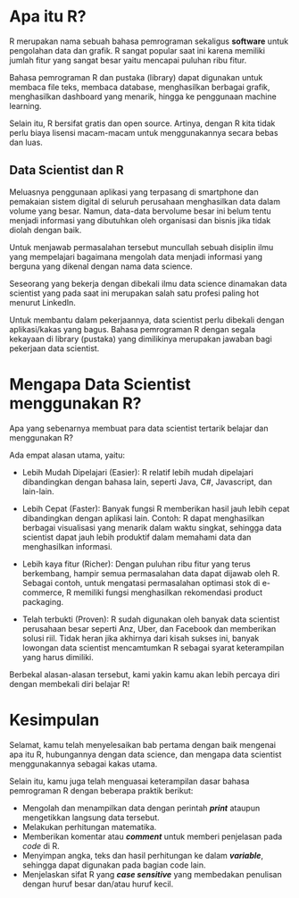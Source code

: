 # Apa itu R?

R merupakan nama sebuah bahasa pemrograman sekaligus **software** untuk pengolahan data dan grafik. R sangat popular saat ini karena memiliki jumlah fitur yang sangat besar yaitu mencapai puluhan ribu fitur.

Bahasa pemrograman R dan pustaka (library) dapat digunakan untuk membaca file teks, membaca database, menghasilkan berbagai grafik, menghasilkan dashboard yang menarik, hingga ke penggunaan machine learning.

Selain itu, R bersifat gratis dan open source. Artinya, dengan R kita tidak perlu biaya lisensi macam-macam untuk menggunakannya secara bebas dan luas.

## Data Scientist dan R

Meluasnya penggunaan aplikasi yang terpasang di smartphone dan pemakaian sistem digital di seluruh perusahaan menghasilkan data dalam volume yang besar. Namun, data-data bervolume besar ini belum tentu menjadi informasi yang dibutuhkan oleh organisasi dan bisnis jika tidak diolah dengan baik.

Untuk menjawab permasalahan tersebut muncullah sebuah disiplin ilmu yang mempelajari bagaimana mengolah data menjadi informasi yang berguna yang dikenal dengan nama data science.

Seseorang yang bekerja dengan dibekali ilmu data science dinamakan data scientist yang pada saat ini merupakan salah satu profesi paling hot menurut LinkedIn.

Untuk membantu dalam pekerjaannya, data scientist perlu dibekali dengan aplikasi/kakas yang bagus. Bahasa pemrograman R dengan segala kekayaan di library (pustaka) yang dimilikinya merupakan jawaban bagi pekerjaan data scientist.

# Mengapa Data Scientist menggunakan R?

Apa yang sebenarnya membuat para data scientist tertarik belajar dan menggunakan R?

Ada empat alasan utama, yaitu:

- Lebih Mudah Dipelajari (Easier): R relatif lebih mudah dipelajari dibandingkan dengan bahasa lain, seperti Java, C#, Javascript, dan lain-lain.

- Lebih Cepat (Faster): Banyak fungsi R memberikan hasil jauh lebih cepat dibandingkan dengan aplikasi lain.
  Contoh: R dapat menghasilkan berbagai visualisasi yang menarik dalam waktu singkat, sehingga data scientist dapat jauh lebih produktif dalam memahami data dan menghasilkan informasi.

- Lebih kaya fitur (Richer): Dengan puluhan ribu fitur yang terus berkembang, hampir semua permasalahan data dapat dijawab oleh R. Sebagai contoh, untuk mengatasi permasalahan optimasi stok di e-commerce, R memiliki fungsi menghasilkan rekomendasi product packaging.

- Telah terbukti (Proven): R sudah digunakan oleh banyak data scientist perusahaan besar seperti Anz, Uber, dan Facebook dan memberikan solusi riil. Tidak heran jika akhirnya dari kisah sukses ini, banyak lowongan data scientist mencamtumkan R sebagai syarat keterampilan yang harus dimiliki.

Berbekal alasan-alasan tersebut, kami yakin kamu akan lebih percaya diri dengan membekali diri belajar R!

# Kesimpulan

Selamat, kamu telah menyelesaikan bab pertama dengan baik mengenai apa itu R, hubungannya dengan data science, dan mengapa data scientist menggunakannya sebagai kakas utama.

Selain itu, kamu juga telah menguasai keterampilan dasar bahasa pemrograman R dengan beberapa praktik berikut:

- Mengolah dan menampilkan data dengan perintah **_print_** ataupun mengetikkan langsung data tersebut.
- Melakukan perhitungan matematika.
- Memberikan komentar atau **_comment_** untuk memberi penjelasan pada _code_ di R.
- Menyimpan angka, teks dan hasil perhitungan ke dalam **_variable_**, sehingga dapat digunakan pada bagian code lain.
- Menjelaskan sifat R yang **_case sensitive_** yang membedakan penulisan dengan huruf besar dan/atau huruf kecil.
